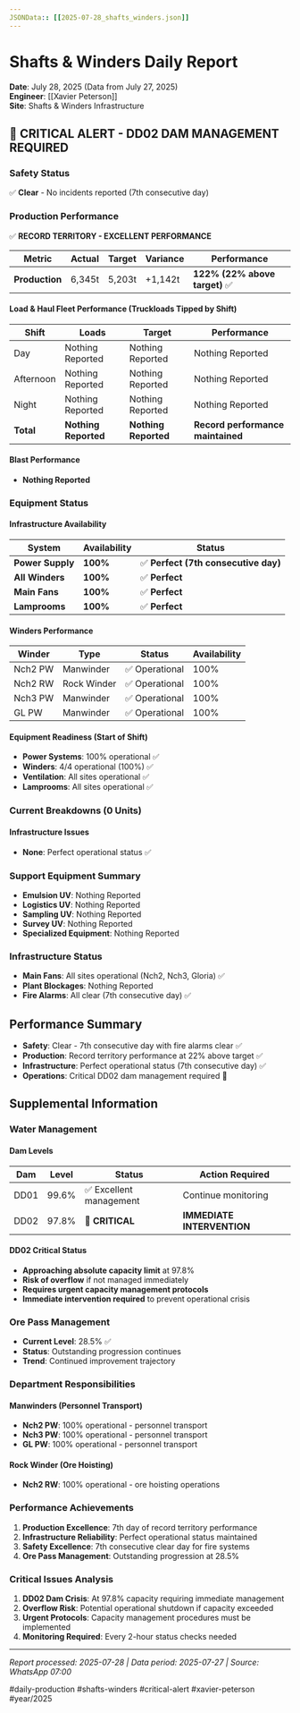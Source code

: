 ```yaml
---
JSONData:: [[2025-07-28_shafts_winders.json]]
---
```


# Shafts & Winders Daily Report
**Date**: July 28, 2025 (Data from July 27, 2025)  
**Engineer**: [[Xavier Peterson]]  
**Site**: Shafts & Winders Infrastructure

## 🔴 CRITICAL ALERT - DD02 DAM MANAGEMENT REQUIRED

### Safety Status
✅ **Clear** - No incidents reported (7th consecutive day)

### Production Performance
✅ **RECORD TERRITORY - EXCELLENT PERFORMANCE**

| Metric | Actual | Target | Variance | Performance |
|--------|--------|--------|----------|-------------|
| **Production** | 6,345t | 5,203t | +1,142t | **122% (22% above target)** ✅ |

#### Load & Haul Fleet Performance (Truckloads Tipped by Shift)
| Shift | Loads | Target | Performance |
|-------|-------|--------|-------------|
| Day | Nothing Reported | Nothing Reported | Nothing Reported |
| Afternoon | Nothing Reported | Nothing Reported | Nothing Reported |
| Night | Nothing Reported | Nothing Reported | Nothing Reported |
| **Total** | **Nothing Reported** | **Nothing Reported** | **Record performance maintained** |

#### Blast Performance
- **Nothing Reported**

### Equipment Status

#### Infrastructure Availability
| System | Availability | Status |
|--------|-------------|---------|
| **Power Supply** | **100%** | ✅ **Perfect (7th consecutive day)** |
| **All Winders** | **100%** | ✅ **Perfect** |
| **Main Fans** | **100%** | ✅ **Perfect** |
| **Lamprooms** | **100%** | ✅ **Perfect** |

#### Winders Performance
| Winder | Type | Status | Availability |
|--------|------|---------|-------------|
| Nch2 PW | Manwinder | ✅ Operational | 100% |
| Nch2 RW | Rock Winder | ✅ Operational | 100% |
| Nch3 PW | Manwinder | ✅ Operational | 100% |
| GL PW | Manwinder | ✅ Operational | 100% |

#### Equipment Readiness (Start of Shift)
- **Power Systems**: 100% operational ✅
- **Winders**: 4/4 operational (100%) ✅
- **Ventilation**: All sites operational ✅
- **Lamprooms**: All sites operational ✅

### Current Breakdowns (0 Units)

#### Infrastructure Issues
- **None**: Perfect operational status ✅

### Support Equipment Summary
- **Emulsion UV**: Nothing Reported
- **Logistics UV**: Nothing Reported
- **Sampling UV**: Nothing Reported
- **Survey UV**: Nothing Reported
- **Specialized Equipment**: Nothing Reported

### Infrastructure Status
- **Main Fans**: All sites operational (Nch2, Nch3, Gloria) ✅
- **Plant Blockages**: Nothing Reported
- **Fire Alarms**: All clear (7th consecutive day) ✅

## Performance Summary
- **Safety**: Clear - 7th consecutive day with fire alarms clear ✅
- **Production**: Record territory performance at 22% above target ✅
- **Infrastructure**: Perfect operational status (7th consecutive day) ✅
- **Operations**: Critical DD02 dam management required 🔴

## Supplemental Information

### Water Management
#### Dam Levels
| Dam | Level | Status | Action Required |
|-----|-------|--------|----------------|
| DD01 | 99.6% | ✅ Excellent management | Continue monitoring |
| DD02 | 97.8% | 🔴 **CRITICAL** | **IMMEDIATE INTERVENTION** |

#### DD02 Critical Status
- **Approaching absolute capacity limit** at 97.8%
- **Risk of overflow** if not managed immediately
- **Requires urgent capacity management protocols**
- **Immediate intervention required** to prevent operational crisis

### Ore Pass Management
- **Current Level**: 28.5% ✅
- **Status**: Outstanding progression continues
- **Trend**: Continued improvement trajectory

### Department Responsibilities
#### Manwinders (Personnel Transport)
- **Nch2 PW**: 100% operational - personnel transport
- **Nch3 PW**: 100% operational - personnel transport  
- **GL PW**: 100% operational - personnel transport

#### Rock Winder (Ore Hoisting)
- **Nch2 RW**: 100% operational - ore hoisting operations

### Performance Achievements
1. **Production Excellence**: 7th day of record territory performance
2. **Infrastructure Reliability**: Perfect operational status maintained
3. **Safety Excellence**: 7th consecutive clear day for fire systems
4. **Ore Pass Management**: Outstanding progression at 28.5%

### Critical Issues Analysis
1. **DD02 Dam Crisis**: At 97.8% capacity requiring immediate management
2. **Overflow Risk**: Potential operational shutdown if capacity exceeded
3. **Urgent Protocols**: Capacity management procedures must be implemented
4. **Monitoring Required**: Every 2-hour status checks needed

---
*Report processed: 2025-07-28 | Data period: 2025-07-27 | Source: WhatsApp 07:00*

#daily-production #shafts-winders #critical-alert #xavier-peterson #year/2025